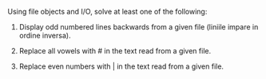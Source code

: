 Using file objects and I/O, solve at least one of the following:

1. Display odd numbered lines backwards from a given file (liniile impare in ordine inversa).

2. Replace all vowels with # in the text read from a given file.

3. Replace even numbers with | in the text read from a given file.